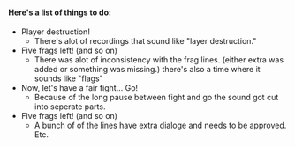 #### Here's a list of things to do:
* Player destruction!
	* There's alot of recordings that sound like "layer destruction."
* Five frags left! (and so on)
	* There was alot of inconsistency with the frag lines. (either extra was added or something was missing.) there's also a time where it sounds like "flags"
* Now, let's have a fair fight... Go!
	* Because of the long pause between fight and go the sound got cut into seperate parts.
* Five frags left! (and so on)
	* A bunch of of the lines have extra dialoge and needs to be approved.
Etc.